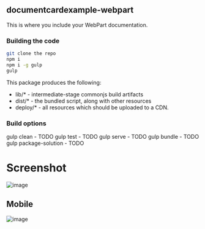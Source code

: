 ## documentcardexample-webpart

This is where you include your WebPart documentation.

### Building the code

```bash
git clone the repo
npm i
npm i -g gulp
gulp
```

This package produces the following:

* lib/* - intermediate-stage commonjs build artifacts
* dist/* - the bundled script, along with other resources
* deploy/* - all resources which should be uploaded to a CDN.

### Build options

gulp clean - TODO
gulp test - TODO
gulp serve - TODO
gulp bundle - TODO
gulp package-solution - TODO

# Screenshot
![image](https://user-images.githubusercontent.com/19554935/52171131-57186300-2725-11e9-930d-e9a05624385f.png)
## Mobile
![image](https://user-images.githubusercontent.com/19554935/52171164-f6d5f100-2725-11e9-9063-781e80675640.png)
